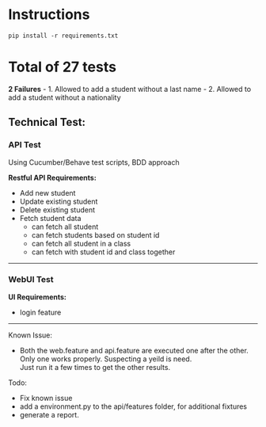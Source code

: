 <h1>Instructions</h1>
<code>pip install -r requirements.txt</code>


<h1>Total of 27 tests</h1>
<b>2 Failures</b>
- 1. Allowed to add a student without a last name
- 2. Allowed to add a student without a nationality

<h2>Technical Test:</h2>
<h3>API Test</h3>
<p>Using Cucumber/Behave test scripts, BDD approach</p>
<b>Restful API Requirements:</b>

- Add new student
- Update existing student
- Delete existing student
- Fetch student data
  - can fetch all student
  - can fetch students based on student id
  - can fetch all student in a class
  - can fetch with student id and class together
______________________________
<h3>WebUI Test</h3>
<b>UI Requirements:</b>

- login feature 
______________________________


Known Issue: 
- Both the web.feature and api.feature are executed one after the other. 
Only one works properly.  Suspecting a yeild is need.  
Just run it a few times to get the other results.  

Todo:
- Fix known issue
- add a environment.py to the api/features folder, for additional fixtures
- generate a report.


